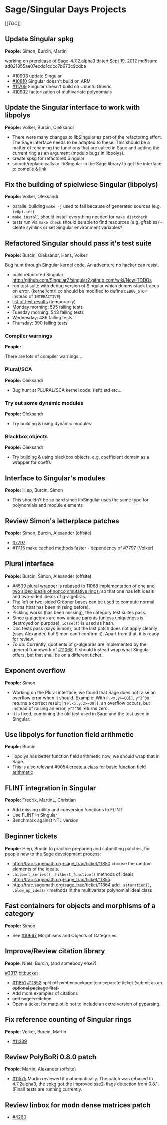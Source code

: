 

# Sage/Singular Days Projects

[[_TOC_]] 


## Update Singular spkg

**People:** Simon, Burcin, Martin 

working on <a class="http" href="http://sage.math.washington.edu/home/leif/Sage/release/sage-4.7.2.alpha3-prerelease/sage-4.7.2.alpha3-prerelease.tar">prerelease of Sage-4.7.2.alpha3</a> dated Sept 19, 2012 md5sum: ad021855ae07ecdd1cdcc7b973c9cdba 

* <a class="http" href="http://trac.sagemath.org/sage_trac/ticket/10903">#10903</a> update Singular 
* <a class="http" href="http://trac.sagemath.org/sage_trac/ticket/10810">#10810</a> Singular doesn't build on ARM 
* <a class="http" href="http://trac.sagemath.org/sage_trac/ticket/11769">#11769</a> Singular doesn't build on Ubuntu Oneiric 
* <a class="http" href="http://trac.sagemath.org/sage_trac/ticket/10902">#10902</a> factorization of multivariate polynomials 

## Update the Singular interface to work with libpolys

**People:** Volker, Burcin, Oleksandr 

* There were many changes to libSingular as part of the refactoring effort. The Sage interface needs to be adapted to these. This should be a matter of renaming the functions that are called in Sage and adding the current ring as an argument (modulo bugs in libpolys). 
* create spkg for refactored Singular 
* search/replace calls to libSingular in the Sage library to get the interface to compile & link 

## Fix the building of spielwiese Singular (libpolys)

**People:** Volker, Oleksandr 

* parallel building `make -j` used to fail because of generated sources (e.g. `feOpt.inc`) 
* `make install` should install everything needed for `make distcheck` 
* tests run via `make check` should be able to find resources (e.g. gftables) - cleate symlink or set Singular environment variables? 

## Refactored Singular should pass it's test suite

**People:** Burcin, Oleksandr, Hans, Volker 

Bug hunt through Singular kernel code. An adventure no hacker can resist. 

* build refactored Singular: <a href="http://github.com/Singular2/singular2.github.com/wiki/New-TODOs">http://github.com/Singular2/singular2.github.com/wiki/New-TODOs</a> 
* run test suite with debug version of Singular which dumps stack traces on error. (kernel/cntrl.cc should be modified to define `DEBUG_STOP` instead of `INTERACTIVE`) 
* <a class="http" href="http://www.lmona.de:31111/">list of test results</a> (temporarily) 
* Monday morning: 595 failing tests 
* Tuesday morning: 543 failing tests 
* Wednesday: 486 failing tests 
* Thursday: 390 failing tests 

### Compiler warnings

**People:** 

There are lots of compiler warnings... 


### Plural/SCA

**People:** Oleksandr 

* Bug hunt at PLURAL/SCA kernel code: (left) std etc... 

### Try out some dynamic modules

**People:** Oleksandr 

* Try building & using dynamic modules 

### Blackbox objects

**People:** Oleksandr 

* Try building & using blackbox objects, e.g. coefficient domain as a wrapper for coeffs 

## Interface to Singular's modules

**People:** Hiep, Burcin, Simon 

* This shouldn't be so hard since libSingular uses the same type for polynomials and module elements 

## Review Simon's letterplace patches

**People:** Simon, Burcin, Alexander (offsite) 

* <a class="http" href="http://trac.sagemath.org/sage_trac/ticket/7797">#7797</a> 
* <a class="http" href="http://trac.sagemath.org/sage_trac/ticket/11115">#11115</a> make cached methods faster - dependency of #7797 (Volker) 

## Plural interface

**People:** Burcin, Simon, Alexander (offsite) 

* <a class="http" href="http://trac.sagemath.org/sage_trac/ticket/4539">#4539 plural wrapper</a> is rebased to <a class="http" href="http://trac.sagemath.org/sage_trac/ticket/11068">11068 implementation of one and two sided ideals of noncommutative rings</a>, so that one has left ideals and two-sided ideals of g-algebras. 
* The left or two-sided Gröbner bases can be used to compute normal forms (that has been missing before). 
* Pickling works (has been missing), the category test suites pass. 
* Since g-algebras are now unique parents (unless uniqueness is destroyed on purpose), `id(self)` is used as hash. 
* Doc tests pass (says Simon), but the last patch does not apply cleanly (says Alexander, but Simon can't confirm it). Apart from that, it is ready for review. 
* _To do_: Currently, quotients of g-algebras are implemented by the general framework of <a class="http" href="http://trac.sagemath.org/sage_trac/ticket/11068">#11068</a>. It should instead wrap what Singular offers, but that shall be on a different ticket. 

## Exponent overflow

**People:** Simon 

* Working on the Plural interface, we found that Sage does not raise an overflow error when it should. Example: With `P.<x,y>=QQ[]`, `y^2^30` returns a correct result; in `P.<x,y,z>=QQ[]`, an overflow occurs, but instead of raising an error, `y^2^30` returns zero. 
* It is fixed, combining the old test used in Sage and the test used in Singular. 

## Use libpolys for function field arithmetic

**People:** Burcin 

* libpolys has better function field arithmetic now, we should wrap that in Sage. 
* This is also relevant <a class="http" href="http://trac.sagemath.org/sage_trac/ticket/9054">#9054 create a class for basic function field arithmetic</a> 

## FLINT integration in Singular

**People:** Fredrik, MartinL, Christian 

* Add missing utility and conversion functions to FLINT 
* Use FLINT in Singular 
* Benchmark against NTL version 

## Beginner tickets

**People:** Hiep, Burcin to practice preparing and submitting patches, for people new to the Sage development process: 

* <a class="http" href="http://trac.sagemath.org/sage_trac/ticket/11850">http://trac.sagemath.org/sage_trac/ticket/11850</a> choose the random elements of the ideals. 
* `.hilbert_series()`, `.hilbert_function()` methods of ideals <a class="http" href="http://trac.sagemath.org/sage_trac/ticket/11855">http://trac.sagemath.org/sage_trac/ticket/11855</a>. 
* <a class="http" href="http://trac.sagemath.org/sage_trac/ticket/11864">http://trac.sagemath.org/sage_trac/ticket/11864</a> add `.saturation()`, `.blow_up_ideal()` methods in the multivariate polynomial ideal class 

## Fast containers for objects and morphisms of a category

**People:** Simon 

* See <a class="http" href="http://trac.sagemath.org/sage_trac/ticket/10667">#10667</a> Morphisms and Objects of Categories 

## Improve/Review citation library

**People**: Niels, Burcin, (and somebody else?) 

<a class="http" href="http://trac.sagemath.org/sage_trac/ticket/3317">#3317</a> <a class="https" href="https://bitbucket.org/niels_mfo/sage-citation">bitbucket</a> 

* <a class="http" href="http://trac.sagemath.org/sage_trac/ticket/11851">#11851</a> <a class="http" href="http://trac.sagemath.org/sage_trac/ticket/11852">#11852</a> ~~split off pybtex package to a separate ticket (submit as an optional package first)~~ 
* Add more examples of citations 
* ~~add sage's citation~~ 
* Open a ticket for matplotlib not to include an extra version of pyparsing. 

## Fix reference counting of Singular rings

**People**: Volker, Burcin, Martin 

* <a class="http" href="http://trac.sagemath.org/sage_trac/ticket/11339">#11339</a> 

## Review PolyBoRi 0.8.0 patch

**People**: Martin, Alexander (offsite) 

* <a class="http" href="http://trac.sagemath.org/sage_trac/ticket/11575">#11575</a> 
Martin reviewed it mathematically. The patch was rebased to 4.7.2alpha3, the spkg got the improved sse2-flags detection from 0.8.1. (Final) tests are running currently. 


## Review linbox for modn dense matrices patch

* <a class="http" href="http://trac.sagemath.org/sage_trac/ticket/4260">#4260</a> 